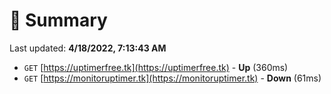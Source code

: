 # 📖 Summary
Last updated: **4/18/2022, 7:13:43 AM**

- `GET` [https://uptimerfree.tk](https://uptimerfree.tk) - **Up** (360ms)
- `GET` [https://monitoruptimer.tk](https://monitoruptimer.tk) - **Down** (61ms)
